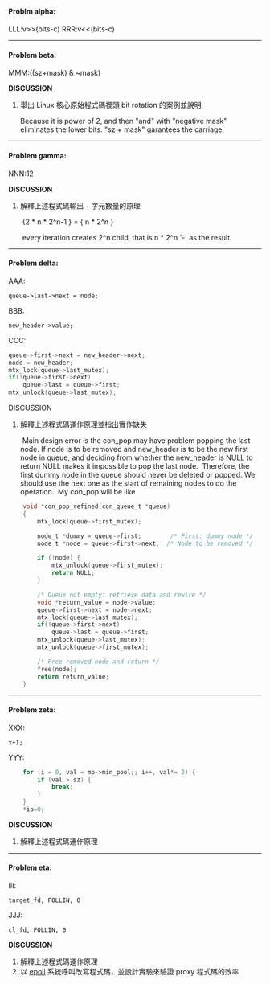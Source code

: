 #### Problm alpha:

LLL:v>>(bits-c)
RRR:v<<(bits-c)

------

#### Problem beta:

MMM:((sz+mask)  & ~mask)



**DISCUSSION**

1. 舉出 Linux 核心原始程式碼裡頭 bit rotation 的案例並說明

   Because it is power of 2, and then "and" with "negative mask" eliminates the lower bits. "sz + mask" garantees the carriage.



------

#### Problem gamma:

NNN:12

**DISCUSSION**

1. 解釋上述程式碼輸出 `-` 字元數量的原理

   ​	{2 * n * 2^n-1 } = { n * 2^n }

   ​	every iteration creates 2^n child, that is n * 2^n '-' as the result.

------

#### Problem delta:

AAA:

	queue->last->next = node;
BBB:

	new_header->value;
CCC:

```c
queue->first->next = new_header->next;
node = new_header;
mtx_lock(queue->last_mutex);
if(!queue->first->next)
	queue->last = queue->first;
mtx_unlock(queue->last_mutex);
```

DISCUSSION

1. 解釋上述程式碼運作原理並指出實作缺失

   ​	Main design error is the con_pop may have problem popping the last node. If node is to be removed and new_header is to be the new first node in queue, and deciding from whether the new_header is NULL to return NULL makes it impossible to pop the last node.
   ​	Therefore, the first dummy node in the queue should never be deleted or popped. We should use the next one as the start of remaining nodes to do the operation.
   ​	My con_pop will be like

```c
	void *con_pop_refined(con_queue_t *queue)
	{
		mtx_lock(queue->first_mutex);

		node_t *dummy = queue->first;        /* First: dummy node */
		node_t *node = queue->first->next;  /* Node to be removed */

		if (!node) {
			mtx_unlock(queue->first_mutex);
			return NULL;
		}

		/* Queue not empty: retrieve data and rewire */
		void *return_value = node->value;
		queue->first->next = node->next;
		mtx_lock(queue->last_mutex);
		if(!queue->first->next)
			queue->last = queue->first;
		mtx_unlock(queue->last_mutex);
		mtx_unlock(queue->first_mutex);

		/* Free removed node and return */
		free(node);
		return return_value;
	}
```

------

#### Problem zeta:

XXX:

```
x+1;
```

YYY:

```c
	for (i = 0, val = mp->min_pool;; i++, val*= 2) {
        if (val > sz) {
            break;
        }
    }
	*ip=0;


```

**DISCUSSION**

1. 解釋上述程式碼運作原理

------



#### Problem eta:

III:

```
target_fd, POLLIN, 0
```



JJJ:

```
cl_fd, POLLIN, 0
```

**DISCUSSION**

1. 解釋上述程式碼運作原理
2. 以 [epoll](https://man7.org/linux/man-pages/man7/epoll.7.html) 系統呼叫改寫程式碼，並設計實驗來驗證 proxy 程式碼的效率



